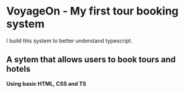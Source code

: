 # VoyageOn  - My first tour booking system

I build this system to better understand typescript.

## A sytem that allows users to book tours and hotels

**Using basic HTML, CSS and TS**
